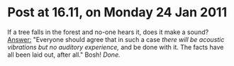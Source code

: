 # Post at 16.11, on Monday 24 Jan 2011

If a tree falls in the forest and no-one hears it, does it make a sound?
[Answer:](http://www.loup-vaillant.fr/articles/taboo-oo "Engineers are
brilliant.") "Everyone should agree that in such a case _there will be
acoustic vibrations but no auditory experience,_ and be done with it. The
facts have all been laid out, after all." Bosh! _Done._
